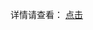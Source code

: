 详情请查看：
[点击](https://wmchappy.cn/2019/04/22/%E8%B6%85%E7%AE%80%E5%8D%95%E5%89%8D%E5%90%8E%E7%AB%AF%E5%AE%9E%E7%8E%B0%E6%95%B0%E6%8D%AE%E5%BA%93%E6%A3%80%E7%B4%A2/)

